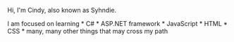 Hi, I'm Cindy, also known as Syhndie. 

I am focused on learning
	* C#
	* ASP.NET framework
	* JavaScript
	* HTML
	* CSS
	* many, many other things that may cross my path 

<!---
syhndie/syhndie is a ✨ special ✨ repository because its `README.md` (this file) appears on your GitHub profile.
You can click the Preview link to take a look at your changes.
--->
